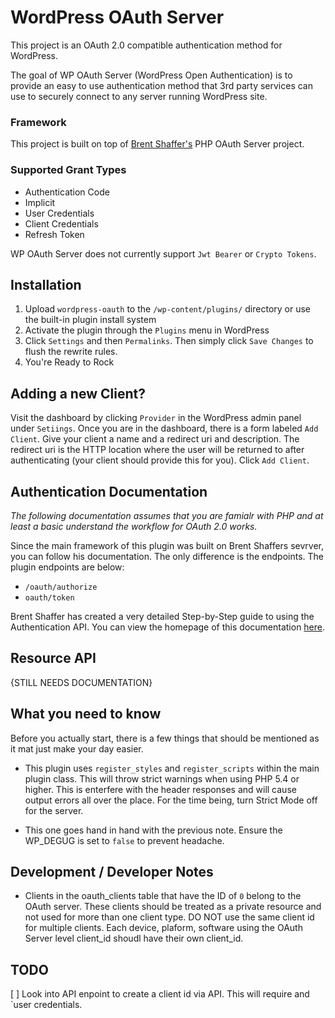 # WordPress OAuth Server

This project is an OAuth 2.0 compatible authentication method for WordPress.

The goal of WP OAuth Server (WordPress Open Authentication) is to provide an easy to use authentication method that 3rd party services can use to securely connect to any server running WordPress site.

### Framework

This project is built on top of [Brent Shaffer's](https://github.com/bshaffer) PHP OAuth Server project.

### Supported Grant Types
* Authentication Code
* Implicit 
* User Credentials
* Client Credentials
* Refresh Token

WP OAuth Server does not currently support `Jwt Bearer` or `Crypto Tokens`.

## Installation

1. Upload `wordpress-oauth` to the `/wp-content/plugins/` directory or use the built-in plugin install system
1. Activate the plugin through the `Plugins` menu in WordPress
1. Click `Settings` and then `Permalinks`. Then simply click `Save Changes` to flush the rewrite rules.
1. You're Ready to Rock


## Adding a new Client?

Visit the dashboard by clicking `Provider` in the WordPress admin panel under `Setiings`. Once you are in the dashboard, there is a form labeled `Add Client`. Give your client a name and a redirect uri and description. The redirect uri is the HTTP location where the user will be returned to after authenticating (your client should provide this for you). Click `Add Client`.

## Authentication Documentation

*The following documentation assumes that you are famialr with PHP and at least a basic understand the workflow for OAuth 2.0 works.*

Since the main framework of this plugin was built on Brent Shaffers sevrver, you can follow his documentation. The only difference is the endpoints. The plugin endpoints are below:

- `/oauth/authorize`
- `oauth/token`

Brent Shaffer has created a very detailed Step-by-Step guide to using the Authentication API. You can view the 
homepage of this documentation [here](http://bshaffer.github.io/oauth2-server-php-docs/cookbook/). 



## Resource API

{STILL NEEDS DOCUMENTATION}

## What you need to know

Before you actually start, there is a few things that should be mentioned as it mat just make your day easier.

* This plugin uses `register_styles` and `register_scripts` within the main plugin class. This will throw strict warnings when using PHP 5.4 or higher. This is enterfere with the header responses and will cause output errors all over the place. For the time being, turn Strict Mode off for the server. 

* This one goes hand in hand with the previous note. Ensure the WP_DEGUG is set to `false` to prevent headache.

## Development / Developer Notes

* Clients in the oauth_clients table that have the ID of `0` belong to the OAuth server. These clients should be treated as a private resource and not used for more than one client type. DO NOT use the same client id for multiple clients. Each device, plaform, software using the OAuth Server level client_id shoudl have their own client_id.


## TODO

[ ] Look into API enpoint to create a client id via API. This will require and `user credentials.